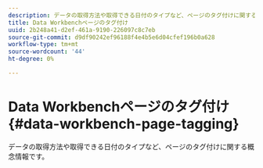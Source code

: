 ```yaml
---
description: データの取得方法や取得できる日付のタイプなど、ページのタグ付けに関する概念情報です。
title: Data Workbenchページのタグ付け
uuid: 2b248a41-d2ef-461a-9190-226097c8c7eb
source-git-commit: d9df90242ef96188f4e4b5e6d04cfef196b0a628
workflow-type: tm+mt
source-wordcount: '44'
ht-degree: 0%

---
```



# Data Workbenchページのタグ付け{#data-workbench-page-tagging}

データの取得方法や取得できる日付のタイプなど、ページのタグ付けに関する概念情報です。

